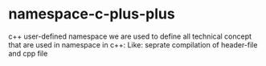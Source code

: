 # namespace-c-plus-plus
c++ user-defined namespace
we are used to define all technical concept that are used in namespace in c++:
Like: seprate compilation of header-file and cpp file 
